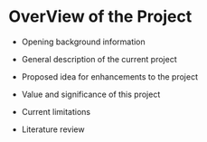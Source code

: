 # OverView of the Project

- Opening background information

- General description of the current project

- Proposed idea for enhancements to the project

- Value and significance of this project

- Current limitations

- Literature review
